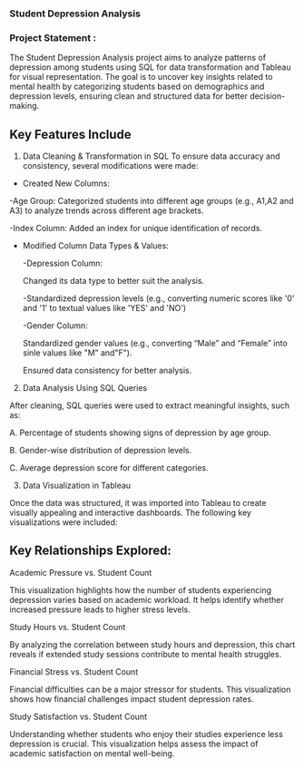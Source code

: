 ### Student Depression Analysis

### Project Statement :

The Student Depression Analysis project aims to analyze patterns of depression among students using SQL for data transformation and Tableau for visual representation. The goal is to uncover key insights related to mental health by categorizing students based on demographics and depression levels, ensuring clean and structured data for better decision-making.

## Key Features Include

1. Data Cleaning & Transformation in SQL
To ensure data accuracy and consistency, several modifications were made:

- Created New Columns:

 -Age Group: Categorized students into different age groups (e.g., A1,A2 and A3) to analyze trends across different age brackets.

-Index Column: Added an index for unique identification of records.

- Modified Column Data Types & Values:

  -Depression Column:

   Changed its data type to better suit the analysis.

   -Standardized depression levels (e.g., converting numeric    scores    like '0' and '1' to textual values like 'YES' and 'NO') 

   -Gender Column:

  Standardized gender values (e.g., converting “Male”  and “Female” into sinle values like "M” and"F").

  Ensured data consistency for better analysis.

2. Data Analysis Using SQL Queries

After cleaning, SQL queries were used to extract meaningful insights, such as:

A. Percentage of students showing signs of depression by age group.

B. Gender-wise distribution of depression levels.

C.  Average depression score for different categories.

3. Data Visualization in Tableau

Once the data was structured, it was imported into Tableau to create visually appealing and interactive dashboards. The following key visualizations were included:

## Key Relationships Explored:

 Academic Pressure vs. Student Count

This visualization highlights how the number of students experiencing depression varies based on academic workload. It helps identify whether increased pressure leads to higher stress levels.

 Study Hours vs. Student Count

By analyzing the correlation between study hours and depression, this chart reveals if extended study sessions contribute to mental health struggles.

 Financial Stress vs. Student Count

Financial difficulties can be a major stressor for students. This visualization shows how financial challenges impact student depression rates.

 Study Satisfaction vs. Student Count

Understanding whether students who enjoy their studies experience less depression is crucial. This visualization helps assess the impact of academic satisfaction on mental well-being.











   
